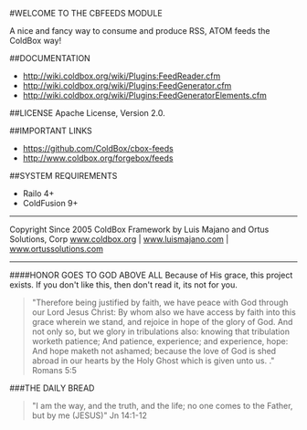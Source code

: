 #WELCOME TO THE CBFEEDS MODULE

A nice and fancy way to consume and produce RSS, ATOM feeds the ColdBox way!

##DOCUMENTATION
- http://wiki.coldbox.org/wiki/Plugins:FeedReader.cfm
- http://wiki.coldbox.org/wiki/Plugins:FeedGenerator.cfm
- http://wiki.coldbox.org/wiki/Plugins:FeedGeneratorElements.cfm

##LICENSE
Apache License, Version 2.0.

##IMPORTANT LINKS
- https://github.com/ColdBox/cbox-feeds
- http://www.coldbox.org/forgebox/feeds

##SYSTEM REQUIREMENTS
- Railo 4+
- ColdFusion 9+

********************************************************************************
Copyright Since 2005 ColdBox Framework by Luis Majano and Ortus Solutions, Corp
www.coldbox.org | www.luismajano.com | www.ortussolutions.com
********************************************************************************
####HONOR GOES TO GOD ABOVE ALL
Because of His grace, this project exists. If you don't like this, then don't read it, its not for you.

>"Therefore being justified by faith, we have peace with God through our Lord Jesus Christ:
By whom also we have access by faith into this grace wherein we stand, and rejoice in hope of the glory of God.
And not only so, but we glory in tribulations also: knowing that tribulation worketh patience;
And patience, experience; and experience, hope:
And hope maketh not ashamed; because the love of God is shed abroad in our hearts by the 
Holy Ghost which is given unto us. ." Romans 5:5

###THE DAILY BREAD
 > "I am the way, and the truth, and the life; no one comes to the Father, but by me (JESUS)" Jn 14:1-12
